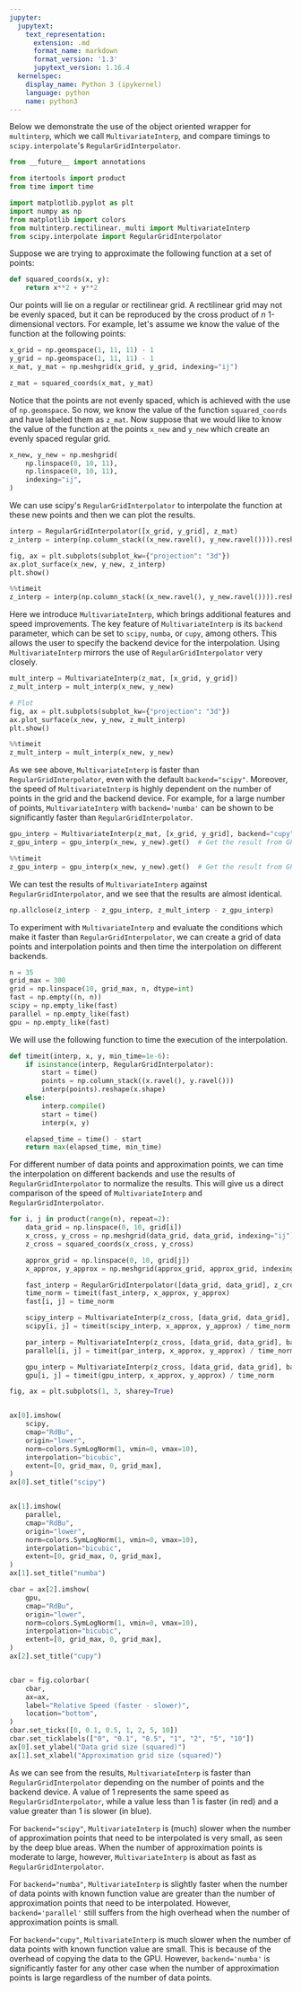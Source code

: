 ```yaml
---
jupyter:
  jupytext:
    text_representation:
      extension: .md
      format_name: markdown
      format_version: '1.3'
      jupytext_version: 1.16.4
  kernelspec:
    display_name: Python 3 (ipykernel)
    language: python
    name: python3
---
```


Below we demonstrate the use of the object oriented wrapper for `multinterp`, which we call `MultivariateInterp`, and compare timings to `scipy.interpolate`'s `RegularGridInterpolator`.


```python
from __future__ import annotations

from itertools import product
from time import time

import matplotlib.pyplot as plt
import numpy as np
from matplotlib import colors
from multinterp.rectilinear._multi import MultivariateInterp
from scipy.interpolate import RegularGridInterpolator
```


Suppose we are trying to approximate the following function at a set of points:



```python
def squared_coords(x, y):
    return x**2 + y**2
```

Our points will lie on a regular or rectilinear grid. A rectilinear grid may not be evenly spaced, but it can be reproduced by the cross product of $n$ 1-dimensional vectors. For example, let's assume we know the value of the function at the following points:


```python
x_grid = np.geomspace(1, 11, 11) - 1
y_grid = np.geomspace(1, 11, 11) - 1
x_mat, y_mat = np.meshgrid(x_grid, y_grid, indexing="ij")

z_mat = squared_coords(x_mat, y_mat)
```

Notice that the points are not evenly spaced, which is achieved with the use of `np.geomspace`. So now, we know the value of the function `squared_coords` and have labeled them as `z_mat`. Now suppose that we would like to know the value of the function at the points `x_new` and `y_new` which create an evenly spaced regular grid.


```python
x_new, y_new = np.meshgrid(
    np.linspace(0, 10, 11),
    np.linspace(0, 10, 11),
    indexing="ij",
)
```

We can use scipy's `RegularGridInterpolator` to interpolate the function at these new points and then we can plot the results.


```python
interp = RegularGridInterpolator([x_grid, y_grid], z_mat)
z_interp = interp(np.column_stack((x_new.ravel(), y_new.ravel()))).reshape(x_new.shape)

fig, ax = plt.subplots(subplot_kw={"projection": "3d"})
ax.plot_surface(x_new, y_new, z_interp)
plt.show()
```

```python
%%timeit
z_interp = interp(np.column_stack((x_new.ravel(), y_new.ravel()))).reshape(x_new.shape)
```

Here we introduce `MultivariateInterp`, which brings additional features and speed improvements. The key feature of `MultivariateInterp` is its `backend` parameter, which can be set to `scipy`, `numba`, or `cupy`, among others. This allows the user to specify the backend device for the interpolation. Using `MultivariateInterp` mirrors the use of `RegularGridInterpolator` very closely.


```python
mult_interp = MultivariateInterp(z_mat, [x_grid, y_grid])
z_mult_interp = mult_interp(x_new, y_new)

# Plot
fig, ax = plt.subplots(subplot_kw={"projection": "3d"})
ax.plot_surface(x_new, y_new, z_mult_interp)
plt.show()
```

```python
%%timeit
z_mult_interp = mult_interp(x_new, y_new)
```

As we see above, `MultivariateInterp` is faster than `RegularGridInterpolator`, even with the default `backend="scipy"`. Moreover, the speed of `MultivariateInterp` is highly dependent on the number of points in the grid and the backend device. For example, for a large number of points, `MultivariateInterp` with `backend='numba'` can be shown to be significantly faster than `RegularGridInterpolator`.


```python
gpu_interp = MultivariateInterp(z_mat, [x_grid, y_grid], backend="cupy")
z_gpu_interp = gpu_interp(x_new, y_new).get()  # Get the result from GPU
```

```python
%%timeit
z_gpu_interp = gpu_interp(x_new, y_new).get()  # Get the result from GPU
```

We can test the results of `MultivariateInterp` against  `RegularGridInterpolator`, and we see that the results are almost identical.


```python
np.allclose(z_interp - z_gpu_interp, z_mult_interp - z_gpu_interp)
```

To experiment with `MultivariateInterp` and evaluate the conditions which make it faster than `RegularGridInterpolator`, we can create a grid of data points and interpolation points and then time the interpolation on different backends.


```python
n = 35
grid_max = 300
grid = np.linspace(10, grid_max, n, dtype=int)
fast = np.empty((n, n))
scipy = np.empty_like(fast)
parallel = np.empty_like(fast)
gpu = np.empty_like(fast)
```


We will use the following function to time the execution of the interpolation.



```python
def timeit(interp, x, y, min_time=1e-6):
    if isinstance(interp, RegularGridInterpolator):
        start = time()
        points = np.column_stack((x.ravel(), y.ravel()))
        interp(points).reshape(x.shape)
    else:
        interp.compile()
        start = time()
        interp(x, y)

    elapsed_time = time() - start
    return max(elapsed_time, min_time)
```

For different number of data points and approximation points, we can time the interpolation on different backends and use the results of `RegularGridInterpolator` to normalize the results. This will give us a direct comparison of the speed of `MultivariateInterp` and `RegularGridInterpolator`.


```python
for i, j in product(range(n), repeat=2):
    data_grid = np.linspace(0, 10, grid[i])
    x_cross, y_cross = np.meshgrid(data_grid, data_grid, indexing="ij")
    z_cross = squared_coords(x_cross, y_cross)

    approx_grid = np.linspace(0, 10, grid[j])
    x_approx, y_approx = np.meshgrid(approx_grid, approx_grid, indexing="ij")

    fast_interp = RegularGridInterpolator([data_grid, data_grid], z_cross)
    time_norm = timeit(fast_interp, x_approx, y_approx)
    fast[i, j] = time_norm

    scipy_interp = MultivariateInterp(z_cross, [data_grid, data_grid], backend="scipy")
    scipy[i, j] = timeit(scipy_interp, x_approx, y_approx) / time_norm

    par_interp = MultivariateInterp(z_cross, [data_grid, data_grid], backend="numba")
    parallel[i, j] = timeit(par_interp, x_approx, y_approx) / time_norm

    gpu_interp = MultivariateInterp(z_cross, [data_grid, data_grid], backend="cupy")
    gpu[i, j] = timeit(gpu_interp, x_approx, y_approx) / time_norm
```

```python
fig, ax = plt.subplots(1, 3, sharey=True)


ax[0].imshow(
    scipy,
    cmap="RdBu",
    origin="lower",
    norm=colors.SymLogNorm(1, vmin=0, vmax=10),
    interpolation="bicubic",
    extent=[0, grid_max, 0, grid_max],
)
ax[0].set_title("scipy")


ax[1].imshow(
    parallel,
    cmap="RdBu",
    origin="lower",
    norm=colors.SymLogNorm(1, vmin=0, vmax=10),
    interpolation="bicubic",
    extent=[0, grid_max, 0, grid_max],
)
ax[1].set_title("numba")

cbar = ax[2].imshow(
    gpu,
    cmap="RdBu",
    origin="lower",
    norm=colors.SymLogNorm(1, vmin=0, vmax=10),
    interpolation="bicubic",
    extent=[0, grid_max, 0, grid_max],
)
ax[2].set_title("cupy")


cbar = fig.colorbar(
    cbar,
    ax=ax,
    label="Relative Speed (faster - slower)",
    location="bottom",
)
cbar.set_ticks([0, 0.1, 0.5, 1, 2, 5, 10])
cbar.set_ticklabels(["0", "0.1", "0.5", "1", "2", "5", "10"])
ax[0].set_ylabel("Data grid size (squared)")
ax[1].set_xlabel("Approximation grid size (squared)")
```

As we can see from the results, `MultivariateInterp` is faster than `RegularGridInterpolator` depending on the number of points and the backend device. A value of 1 represents the same speed as `RegularGridInterpolator`, while a value less than 1 is faster (in red) and a value greater than 1 is slower (in blue).

For `backend="scipy"`, `MultivariateInterp` is (much) slower when the number of approximation points that need to be interpolated is very small, as seen by the deep blue areas. When the number of approximation points is moderate to large, however, `MultivariateInterp` is about as fast as `RegularGridInterpolator`.

For `backend="numba"`, `MultivariateInterp` is slightly faster when the number of data points with known function value are greater than the number of approximation points that need to be interpolated. However, `backend='parallel'` still suffers from the high overhead when the number of approximation points is small.

For `backend="cupy"`, `MultivariateInterp` is much slower when the number of data points with known function value are small. This is because of the overhead of copying the data to the GPU. However, `backend='numba'` is significantly faster for any other case when the number of approximation points is large regardless of the number of data points.



